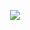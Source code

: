 <p align="center">
  <img src=![KakaoTalk_20230306_161409068](https://user-images.githubusercontent.com/100404914/223043104-fbab0552-03c9-4216-b9e4-12c658ac60a3.gif)>
</p>

